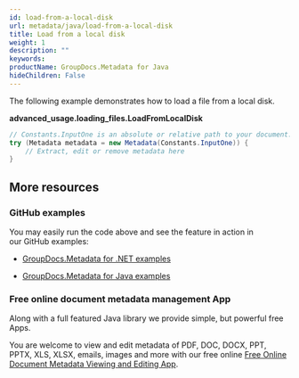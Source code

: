 ```yaml
---
id: load-from-a-local-disk
url: metadata/java/load-from-a-local-disk
title: Load from a local disk
weight: 1
description: ""
keywords: 
productName: GroupDocs.Metadata for Java
hideChildren: False
---
```

The following example demonstrates how to load a file from a local disk.

**advanced\_usage.loading\_files.LoadFromLocalDisk**

```csharp
// Constants.InputOne is an absolute or relative path to your document. Ex: @"C:\Docs\source.one"
try (Metadata metadata = new Metadata(Constants.InputOne)) {
	// Extract, edit or remove metadata here
}
```

## More resources

### GitHub examples

You may easily run the code above and see the feature in action in our GitHub examples:

*   [GroupDocs.Metadata for .NET examples](https://github.com/groupdocs-metadata/GroupDocs.Metadata-for-.NET)
    
*   [GroupDocs.Metadata for Java examples](https://github.com/groupdocs-metadata/GroupDocs.Metadata-for-Java)
    

### Free online document metadata management App

Along with a full featured Java library we provide simple, but powerful free Apps.

You are welcome to view and edit metadata of PDF, DOC, DOCX, PPT, PPTX, XLS, XLSX, emails, images and more with our free online [Free Online Document Metadata Viewing and Editing App](https://products.groupdocs.app/metadata).
